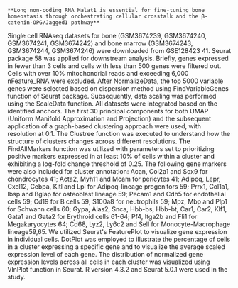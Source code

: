 `**Long non-coding RNA Malat1 is essential for fine-tuning bone homeostasis through orchestrating cellular crosstalk and the β-catenin-OPG/Jagged1 pathway**`

Single cell RNAseq datasets for bone (GSM3674239, GSM3674240, GSM3674241, GSM3674242) and bone marrow (GSM3674243, GSM3674244, GSM3674246) were downloaded from GSE128423 41. Seurat package 58 was applied for downstream analysis. Briefly, genes expressed in fewer than 3 cells and cells with less than 500 genes were filtered out. Cells with over 10% mitochondrial reads and exceeding 6,000 nFeature_RNA were excluded. After NormalizeData, the top 5000 variable genes were selected based on dispersion method using FindVariableGenes function of Seurat package. Subsequently, data scaling was performed using the ScaleData function. All datasets were integrated based on the identified anchors. The first 30 principal components for both UMAP (Uniform Manifold Approximation and Projection) and the subsequent application of a graph-based clustering approach were used, with resolution at 0.1. The Clustree function was executed to understand how the structure of clusters changes across different resolutions. The FindAllMarkers function was utilized with parameters set to prioritizing positive markers expressed in at least 10% of cells within a cluster and exhibiting a log-fold change threshold of 0.25. The following gene markers were also included for cluster annotation: Acan, Col2a1 and Sox9 for chondrocytes 41; Acta2, Myh11 and Mcam for pericytes 41; Adipoq, Lepr, Cxcl12, Cebpa, Kitl and Lpl for Adipoq-lineage progenitors 59; Prrx1, Col1a1, Ibsp and Bglap for osteoblast lineage 59; Pecam1 and Cdh5 for endothelial cells 59; Cd19 for B cells 59; S100a8 for neutrophils 59; Mpz, Mbp and Plp1 for Schwann cells 60; Gypa, Alas2, Snca, Hbb-bs, Hbb-bt, Car1, Car2, Klf1, Gata1 and Gata2 for Erythroid cells 61-64; Pf4, Itga2b and Fli1 for Megakaryocytes 64; Cd68, Lyz2, Ly6c2 and Sell for Monocyte-Macrophage lineage59,65. We utilized Seurat's FeaturePlot to visualize gene expression in individual cells. DotPlot was employed to illustrate the percentage of cells in a cluster expressing a specific gene and to visualize the average scaled expression level of each gene. The distribution of normalized gene expression levels across all cells in each cluster was visualized using VlnPlot function in Seurat. R version 4.3.2 and Seurat 5.0.1 were used in the study.
